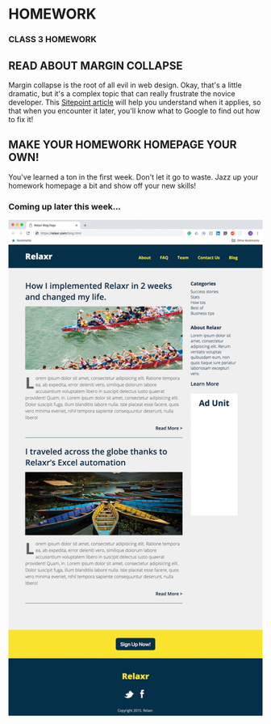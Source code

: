 # HOMEWORK

### CLASS 3 HOMEWORK

## READ ABOUT MARGIN COLLAPSE

Margin collapse is the root of all evil in web design. Okay, that's a little dramatic, but it's a complex topic that can really frustrate the novice developer.  This [Sitepoint article](https://www.sitepoint.com/collapsing-margins/) will help you understand when it applies, so that when you encounter it later, you'll know what to Google to find out how to fix it!

## MAKE YOUR HOMEWORK HOMEPAGE YOUR OWN!

You've learned a ton in the first week.  Don't let it go to waste.  Jazz up your homework homepage a bit and show off your new skills!

### Coming up later this week...

![Screenshot of Week 2 Homework](../../embedded-images/relaxr_blog.jpg)
